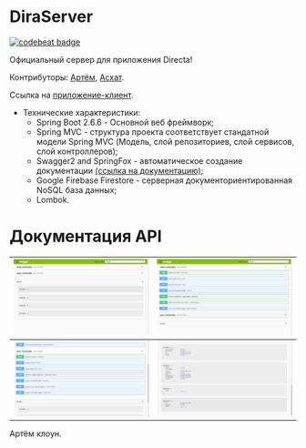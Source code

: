 # DiraServer
[![codebeat badge](https://codebeat.co/badges/484c60d4-0124-449c-b1cf-fd0fbe422627)](https://codebeat.co/projects/github-com-albatovk-simpriser-master)


Официальный сервер для приложения Directa!

Контрибуторы: [Артём](https://github.com/AkkaRun11), [Асхат](https://github.com/CondInPunz).

Ссылка на [приложение-клиент](https://github.com/AlbatovK/Dira).
* Технические характеристики:
  * Spring Boot 2.6.6 - Основной веб фреймворк;  
  * Spring MVC - структура проекта соответствует стандатной модели Spring MVC (Модель, слой репозиториев, слой сервисов, слой контроллеров);
  * Swagger2 and SpringFox - автоматическое создание документации [(ссылка на документацию)](https://secret-escarpment-88160.herokuapp.com/swagger-ui.html);
  * Google Firebase Firestore - серверная документориентированная NoSQL база данных;
  * Lombok.

# Документация API
![](https://github.com/AlbatovK/DiraServer/blob/master/assets/ex5.png?raw=true)       | ![](https://github.com/AlbatovK/DiraServer/blob/master/assets/ex1.png?raw=true)       |
| -------------- | -------------- |
| ![](https://github.com/AlbatovK/DiraServer/blob/master/assets/ex2.png?raw=true)   | ![](https://github.com/AlbatovK/DiraServer/blob/master/assets/ex3.png?raw=true)




Артём клоун.
